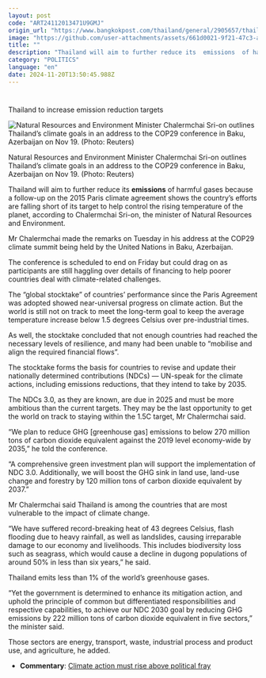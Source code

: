 ```yaml
---
layout: post
code: "ART24112013471U9GMJ"
origin_url: "https://www.bangkokpost.com/thailand/general/2905657/thailand-to-increase-emission-reduction-targets"
image: "https://github.com/user-attachments/assets/661d0021-9f21-47c3-aefa-05d98844e01d"
title: ""
description: "Thailand will aim to further reduce its  emissions  of harmful gases because a follow-up on the 2015 Paris climate agreement shows the country’s efforts are falling short of its target to help control the rising temperature of the planet, according to Chalermchai Sri-on, the minister of Natural Resources and Environment."
category: "POLITICS"
language: "en"
date: 2024-11-20T13:50:45.988Z
---
```


# 

Thailand to increase emission reduction targets

![Natural Resources and Environment Minister Chalermchai Sri-on outlines Thailand’s climate goals in an address to the COP29 conference in Baku, Azerbaijan on Nov 19. (Photo: Reuters)](https://github.com/user-attachments/assets/18d717f4-c526-40ac-982d-b065627d455c)

Natural Resources and Environment Minister Chalermchai Sri-on outlines Thailand’s climate goals in an address to the COP29 conference in Baku, Azerbaijan on Nov 19. (Photo: Reuters)

Thailand will aim to further reduce its **emissions** of harmful gases because a follow-up on the 2015 Paris climate agreement shows the country’s efforts are falling short of its target to help control the rising temperature of the planet, according to Chalermchai Sri-on, the minister of Natural Resources and Environment.

Mr Chalermchai made the remarks on Tuesday in his address at the COP29 climate summit being held by the United Nations in Baku, Azerbaijan.

The conference is scheduled to end on Friday but could drag on as participants are still haggling over details of financing to help poorer countries deal with climate-related challenges.

The “global stocktake” of countries’ performance since the Paris Agreement was adopted showed near-universal progress on climate action. But the world is still not on track to meet the long-term goal to keep the average temperature increase below 1.5 degrees Celsius over pre-industrial times.

As well, the stocktake concluded that not enough countries had reached the necessary levels of resilience, and many had been unable to “mobilise and align the required financial flows”.

The stocktake forms the basis for countries to revise and update their nationally determined contributions (NDCs) — UN-speak for the climate actions, including emissions reductions, that they intend to take by 2035.

The NDCs 3.0, as they are known, are due in 2025 and must be more ambitious than the current targets. They may be the last opportunity to get the world on track to staying within the 1.5C target, Mr Chalermchai said.

“We plan to reduce GHG \[greenhouse gas\] emissions to below 270 million tons of carbon dioxide equivalent against the 2019 level economy-wide by 2035,” he told the conference.

“A comprehensive green investment plan will support the implementation of NDC 3.0. Additionally, we will boost the GHG sink in land use, land-use change and forestry by 120 million tons of carbon dioxide equivalent by 2037.”

Mr Chalermchai said Thailand is among the countries that are most vulnerable to the impact of climate change.

“We have suffered record-breaking heat of 43 degrees Celsius, flash flooding due to heavy rainfall, as well as landslides, causing irreparable damage to our economy and livelihoods. This includes biodiversity loss such as seagrass, which would cause a decline in dugong populations of around 50% in less than six years,” he said.

Thailand emits less than 1% of the world’s greenhouse gases.

“Yet the government is determined to enhance its mitigation action, and uphold the principle of common but differentiated responsibilities and respective capabilities, to achieve our NDC 2030 goal by reducing GHG emissions by 222 million tons of carbon dioxide equivalent in five sectors,” the minister said.

Those sectors are energy, transport, waste, industrial process and product use, and agriculture, he added.

*   **Commentary**: [Climate action must rise above political fray](https://www.bangkokpost.com/opinion/opinion/2903747/climate-action-must-rise-above-political-fray)